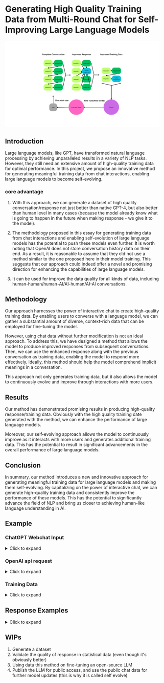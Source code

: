 # Generating High Quality Training Data from Multi-Round Chat for Self-Improving Large Language Models

![WorkFlow graph](graph_0.png)
## Introduction

Large language models, like GPT, have transformed natural language processing by achieving unparalleled results in a variety of NLP tasks. However, they still need an extensive amount of high-quality training data for optimal performance. In this project, we propose an innovative method for generating meaningful training data from chat interactions, enabling large language models to become self-evolving.

### core advantage
1. With this approach, we can generate a dataset of high quality conversation/response not just better than native GPT-4, but also better than human level in many cases (because the model already know what is going to happen in the future when making response - we give it to the model).


2. The methodology proposed in this essay for generating training data from chat interactions and enabling self-evolution of large language models has the potential to push these models even further. It is worth noting that OpenAI does not store conversation history data on their end. As a result, it is reasonable to assume that they did not use a method similar to the one proposed here in their model training. This suggests that our approach could indeed offer a novel and promising direction for enhancing the capabilities of large language models.


3. It can be used for improve the data quality for all kinds of data, including human-human/human-AI/AI-human/AI-AI conversations.
## Methodology

Our approach harnesses the power of interactive chat to create high-quality training data. By enabling users to converse with a language model, we can gather a substantial amount of diverse, context-rich data that can be employed for fine-tuning the model.

However, using chat data without further modification is not an ideal approach. To address this, we have designed a method that allows the model to produce improved responses from subsequent conversations. Then, we can use the enhanced response along with the previous conversation as training data, enabling the model to respond more effectively. Ideally, this method should help the model comprehend implicit meanings in a conversation.

This approach not only generates training data, but it also allows the model to continuously evolve and improve through interactions with more users.




## Results

Our method has demonstrated promising results in producing high-quality response/training data. Obviously with the high quality training date generated with the method, we can enhance the performance of large language models. 

Moreover, our self-evolving approach allows the model to continuously improve as it interacts with more users and generates additional training data. This has the potential to result in significant advancements in the overall performance of large language models.

## Conclusion

In summary, our method introduces a new and innovative approach for generating meaningful training data for large language models and making them self-evolving. By capitalizing on the power of interactive chat, we can generate high-quality training data and consistently improve the performance of these models. This has the potential to significantly advance the field of NLP and bring us closer to achieving human-like language understanding in AI.



## Example
### ChatGPT Webchat Input
<details>
  <summary>Click to expand</summary>
  
you can directly copy the text and paste it into GPT-4 webchat

input:
```text
K:Flip a 3-sided coin
L:I'm sorry, I am not able to physically flip a coin. However, I can simulate the outcome of a 3-sided coin flip for you. The possible outcomes are heads, tails and side.
Q:flip it for me
A:The outcome of the 3-sided coin flip is:
heads
Q:again
A:The outcome of the 3-sided coin flip is:
tails
Q:again
A:The outcome of the 3-sided coin flip is:
side
Q:How can a 3 sided coin exist
A:A three-sided coin can exist physically, but it would not function like a traditional coin with two sides. It would be a triangular prism with three flat faces. Each face would have a different design or inscription, and when the coin is flipped, one of the three faces would land facing up.
It's a hypothetical object, not a real coin and it's not used for any practical purposes.
Q:so how did you flip one
A:As a language model, I don't have the ability to physically flip a coin. I used a random number generator and a pre-defined set of outcomes to simulate a 3-sided coin flip, and returned one of the predefined outcomes as the result of the flip.
It is important to note that this is not a real coin flip, it's just a way of simulate one.

You should only respond in JSON format as described below 
Response Format: 
{
    "Criticism": "Criticism on L according to consequent chats",
    "K": "K, unchanged",
    "L": "The new answer to K regarding the criticism"
} 
Ensure the response can beparsed by Python json.loads
```
Response:
```text
{
"Criticism": "The user initially seemed to accept the hypothetical nature of the 3-sided coin but later questioned its existence, which may indicate some confusion.",
"K": "Flip a 3-sided coin",
"L": "I apologize for any confusion. As a language model, I can't physically flip a coin. The 3-sided coin is a hypothetical concept, and I simulated the flip using a random number generator to provide an outcome. If you have any other questions or need clarification, please feel free to ask."
}
```
</details>

### OpenAI api request
<details>
  <summary>Click to expand</summary>

[You can find the dataset here](https://huggingface.co/datasets/philschmid/sharegpt-raw/blob/main/sharegpt_20230401_clean_lang_split.json)

  code: (In demo.py)

```python
import chat
from chat import ChatGPT
import json
import random
from CommandGenerator import CommandGenerator

chatbot = chat.ChatGPT()

# a selected example (because gpt originally perform bad in this case)
with open('sharegpt_20230401_clean_lang_split.json', encoding='utf-8') as file:
    data = json.load(file)

formatted_history = ""
for conversation in data:
    if conversation["id"] == "skuuYph_0":
        base_index = 0
        history = conversation["conversations"]
        random_integer = 0
        # random_integer = random.randint(base_index, len(history)-base_index-1) # or you can iterate through every chat
        if history[0]["from"] == "gpt":
            base_index += 1
        for index, chat_detail in enumerate(history):
            if chat_detail["from"] == "human":
                role="Q"
            else:
                role="A"
            string_representation = role + ":" + str(chat_detail["value"])+"\n"
            if index == random_integer:
                print("start")
                formatted_history+="K"+string_representation[1:]
            elif index == random_integer + 1:
                print("end")
                formatted_history+="L"+string_representation[1:]
            else:
                formatted_history+=string_representation

print(formatted_history)
generator=CommandGenerator(formatted_history)
command=generator.generate_command()
input=generator.generate_input()
print(command)
chatbot.ask(command,input)
```
Response:
```text
K:Flip a 3-sided coin
L:I'm sorry, I am not able to physically flip a coin. However, I can simulate the outcome of a 3-sided coin flip for you. The possible outcomes are heads, tails and side.
Q:flip it for me
A:The outcome of the 3-sided coin flip is:
heads
Q:again
A:The outcome of the 3-sided coin flip is:
tails
Q:again
A:The outcome of the 3-sided coin flip is:
side
Q:How can a 3 sided coin exist
A:A three-sided coin can exist physically, but it would not function like a traditional coin with two sides. It would be a triangular prism with three flat faces. Each face would have a different design or inscription, and when the coin is flipped, one of the three faces would land facing up.
It's a hypothetical object, not a real coin and it's not used for any practical purposes.
Q:so how did you flip one
A:As a language model, I don't have the ability to physically flip a coin. I used a random number generator and a pre-defined set of outcomes to simulate a 3-sided coin flip, and returned one of the predefined outcomes as the result of the flip.
It is important to note that this is not a real coin flip, it's just a way of simulate one.

You should only respond in JSON format as described below 
Response Format: 
{
    "Criticism": "Criticism on L according to consequent chats",
    "K": "K, unchanged",
    "L": "The new answer to K regarding the criticism"
} 
Ensure the response can beparsed by Python json.loads
{
    "Criticism": "The language model had inconsistency in its response by acknowledging the hypothetical nature of a 3-sided coin later in the conversation, but not initially.",
    "K": "Flip a 3-sided coin",
    "L": "I'm sorry, a 3-sided coin doesn't exist in the real world, so I cannot simulate a flip for you. However, I can still help with any other questions or requests you might have."
}
```
</details>


### Training Data
<details>
  <summary>Click to expand</summary>
This is just a simple example, you can modify it as you want

example:

  ```text
Q: Flip a 3-sided coin
A: I'm sorry, a 3-sided coin doesn't exist in the real world, so I cannot simulate a flip for you. However, I can still help with any other questions or requests you might have.
```
</details>

## Response Examples
<details>
  <summary>Click to expand</summary>

```text
K:Flip a 3-sided coin
L:I'm sorry, I am not able to physically flip a coin. However, I can simulate the outcome of a 3-sided coin flip for you. The possible outcomes are heads, tails and side.
Q:flip it for me
A:The outcome of the 3-sided coin flip is:
heads
Q:again
A:The outcome of the 3-sided coin flip is:
tails
Q:again
A:The outcome of the 3-sided coin flip is:
side
Q:How can a 3 sided coin exist
A:A three-sided coin can exist physically, but it would not function like a traditional coin with two sides. It would be a triangular prism with three flat faces. Each face would have a different design or inscription, and when the coin is flipped, one of the three faces would land facing up.
It's a hypothetical object, not a real coin and it's not used for any practical purposes.
Q:so how did you flip one
A:As a language model, I don't have the ability to physically flip a coin. I used a random number generator and a pre-defined set of outcomes to simulate a 3-sided coin flip, and returned one of the predefined outcomes as the result of the flip.
It is important to note that this is not a real coin flip, it's just a way of simulate one.

You should only respond in JSON format as described below 
Response Format: 
{
    "Criticism": "Criticism on L according to consequent chats",
    "K": "K, unchanged",
    "L": "The new answer to K regarding the criticism"
} 
Ensure the response can beparsed by Python json.loads
{
    "Criticism": "The language model had inconsistency in its response by acknowledging the hypothetical nature of a 3-sided coin later in the conversation, but not initially.",
    "K": "Flip a 3-sided coin",
    "L": "I'm sorry, a 3-sided coin doesn't exist in the real world, so I cannot simulate a flip for you. However, I can still help with any other questions or requests you might have."
}
```
</details>

## WIPs
1. Generate a dataset
2. Validate the quality of response in statistical data (even though it's obviously better)
3. Using data this method on fine-tuning an open-source LLM
4. Publish the LLM for public access, and use the public chat data for further model updates (this is why it is called self evolve)